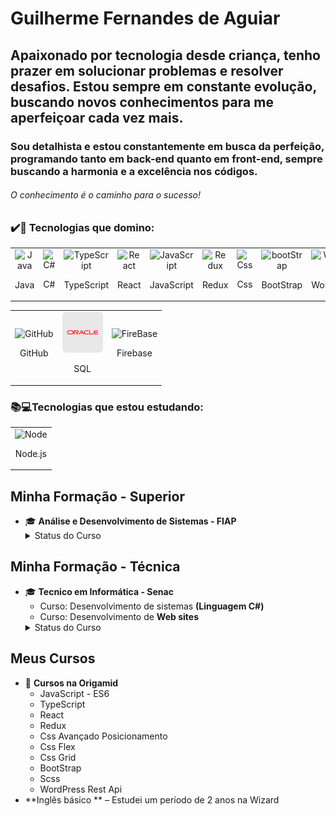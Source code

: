 

# Guilherme Fernandes de Aguiar
## Apaixonado por tecnologia desde criança, tenho prazer em solucionar problemas e resolver desafios. Estou sempre em constante evolução, buscando novos conhecimentos para me aperfeiçoar cada vez mais.
### Sou detalhista e estou constantemente em busca da perfeição, programando tanto em back-end quanto em front-end, sempre buscando a harmonia e a excelência nos códigos.
###### O conhecimento é o caminho para o sucesso!

### ✔️💯 Tecnologias que domino:
<table>
<tr>
 <td align="center">
<img src="https://skillicons.dev/icons?i=java" width="65px" alt="Java" /><br/>
<p>Java</p>
 </td>
  <td align="center">
<img src="https://skillicons.dev/icons?i=c#"  width="65px" alt="C#" /><br/>
<p>C#</p>
 </td>
 
  <td align="center">
<img src="https://skillicons.dev/icons?i=typescript"  width="65px" alt="TypeScript" /><br/>
<p>TypeScript</p>
    </td>
   <td align="center">
<img src="https://skillicons.dev/icons?i=react"  width="65px" alt="React" /><br/>
<p>React</p>
 </td>
   <td align="center">
<img src="https://skillicons.dev/icons?i=javascript"  width="65px" alt="JavaScript" /><br/>
<p>JavaScript</p>
 </td>
  <td align="center">
<img src="https://skillicons.dev/icons?i=redux"  width="65px" alt="Redux" /><br/>
<p>Redux</p>
 </td>
   <td align="center">
<img src="https://skillicons.dev/icons?i=css" width="65px" alt="Css" /><br/>
<p>Css</p>
 </td>
  <td align="center">
<img src="https://skillicons.dev/icons?i=bootstrap"  width="65px" alt="bootStrap" /><br/>
<p>BootStrap</p>
 </td>
  <td align="center">
<img src="https://skillicons.dev/icons?i=wordpress"  width="65px" alt="WordPress" /><br/>
<p>WordPress</p>
 </td>
</tr>
</table>
<table>
<tr>
  <td align="center">
<img src="https://skillicons.dev/icons?i=github"  width="65px" alt="GitHub" /><br/>
<p>GitHub</p>
  </td>
  <td align="center">
<img width="65px" alt="Oracle SQL" src="https://github.com/gui-bus/TechIcons/blob/main/Light/Oracle.svg"><br/>
<p>SQL</p>
 </td>
  <td align="center">
<img src="https://skillicons.dev/icons?i=firebase"  width="65px" alt="FireBase" /><br/>
<p>Firebase</p>
 </td>
 </tr>
</table>

### 📚💻Tecnologias que estou estudando:

<table>
<tr>
   <td align="center">
<img src="https://skillicons.dev/icons?i=nodejs"  width="65px" alt="Node" /><br/>
<p>Node.js</p>
   </td>
</tr>
</table>

## Minha Formação - Superior

- 🎓 **Análise e Desenvolvimento de Sistemas - FIAP**
  <details>
    <summary>Status do Curso</summary>
      - Iniciado em 02/2015 e concluído em 12/2016
  </details>
## Minha Formação - Técnica 
  - 🎓 **Tecnico em Informática - Senac**<br/>
    - Curso: Desenvolvimento de sistemas **(Linguagem C#)**
    - Curso: Desenvolvimento de **Web sites**<br/>
    <details>
    <summary>Status do Curso</summary>
      - Iniciado em 02/2015 e concluído em 12/2016
  </details>
  
## Meus Cursos 
- 📖 **Cursos na Origamid**
  - JavaScript - ES6
  - TypeScript
  - React
  - Redux
  - Css Avançado Posicionamento
  - Css Flex
  - Css Grid
  - BootStrap
  - Scss
  - WordPress Rest Api
- **Inglês básico ** – Estudei um período de 2 anos na Wizard

